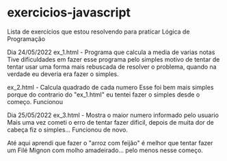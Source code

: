 # exercicios-javascript
Lista de exercícios que estou resolvendo para praticar Lógica de Programação

Dia 24/05/2022
  ex_1.html - Programa que calcula a media de varias notas
    Tive dificuldades em fazer esse programa pelo simples motivo de tentar de tentar usar uma forma mais rebuscada de resolver o problema, quando na    verdade eu deveria era fazer o simples.
  
  ex_2.html - Calcula quadrado de cada numero
    Esse foi bem mais simples porque do contrario do "ex_1.html" eu tentei fazer o simples desde o começo. Funcionou
    
Dia 25/05/2022
  ex_3.html - Mostra o maior numero informado pelo usuario
    Mais uma vez cometi o erro de tentar fazer dificil, depois de muita dor de cabeça fiz o simples... Funcionou de novo.
    
Até aqui aprendi que fazer o "arroz com feijão" é melhor que tentar fazer um Filé Mignon com molho amadeirado... pelo menos nesse começo.
